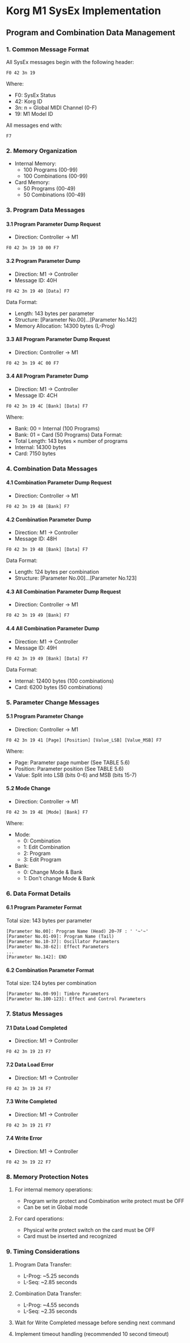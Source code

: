 # Korg M1 SysEx Implementation
## Program and Combination Data Management

### 1. Common Message Format
All SysEx messages begin with the following header:
```
F0 42 3n 19
```
Where:
- F0: SysEx Status
- 42: Korg ID
- 3n: n = Global MIDI Channel (0-F)
- 19: M1 Model ID

All messages end with:
```
F7
```

### 2. Memory Organization
- Internal Memory:
  - 100 Programs (00-99)
  - 100 Combinations (00-99)
- Card Memory:
  - 50 Programs (00-49)
  - 50 Combinations (00-49)

### 3. Program Data Messages

#### 3.1 Program Parameter Dump Request
- Direction: Controller → M1
```
F0 42 3n 19 10 00 F7
```

#### 3.2 Program Parameter Dump
- Direction: M1 → Controller
- Message ID: 40H
```
F0 42 3n 19 40 [Data] F7
```
Data Format:
- Length: 143 bytes per parameter
- Structure: [Parameter No.00]...[Parameter No.142]
- Memory Allocation: 14300 bytes (L-Prog)

#### 3.3 All Program Parameter Dump Request
- Direction: Controller → M1
```
F0 42 3n 19 4C 00 F7
```

#### 3.4 All Program Parameter Dump
- Direction: M1 → Controller
- Message ID: 4CH
```
F0 42 3n 19 4C [Bank] [Data] F7
```
Where:
- Bank: 00 = Internal (100 Programs)
- Bank: 01 = Card (50 Programs)
Data Format:
- Total Length: 143 bytes × number of programs
- Internal: 14300 bytes
- Card: 7150 bytes

### 4. Combination Data Messages

#### 4.1 Combination Parameter Dump Request
- Direction: Controller → M1
```
F0 42 3n 19 48 [Bank] F7
```

#### 4.2 Combination Parameter Dump
- Direction: M1 → Controller
- Message ID: 48H
```
F0 42 3n 19 48 [Bank] [Data] F7
```
Data Format:
- Length: 124 bytes per combination
- Structure: [Parameter No.00]...[Parameter No.123]

#### 4.3 All Combination Parameter Dump Request
- Direction: Controller → M1
```
F0 42 3n 19 49 [Bank] F7
```

#### 4.4 All Combination Parameter Dump
- Direction: M1 → Controller
- Message ID: 49H
```
F0 42 3n 19 49 [Bank] [Data] F7
```
Data Format:
- Internal: 12400 bytes (100 combinations)
- Card: 6200 bytes (50 combinations)

### 5. Parameter Change Messages

#### 5.1 Program Parameter Change
- Direction: Controller → M1
```
F0 42 3n 19 41 [Page] [Position] [Value_LSB] [Value_MSB] F7
```
Where:
- Page: Parameter page number (See TABLE 5.6)
- Position: Parameter position (See TABLE 5.6)
- Value: Split into LSB (bits 0-6) and MSB (bits 15-7)

#### 5.2 Mode Change
- Direction: Controller → M1
```
F0 42 3n 19 4E [Mode] [Bank] F7
```
Where:
- Mode:
  - 0: Combination
  - 1: Edit Combination
  - 2: Program
  - 3: Edit Program
- Bank:
  - 0: Change Mode & Bank
  - 1: Don't change Mode & Bank

### 6. Data Format Details

#### 6.1 Program Parameter Format
Total size: 143 bytes per parameter
```
[Parameter No.00]: Program Name (Head) 20~7F : ' '~'~'
[Parameter No.01-09]: Program Name (Tail)
[Parameter No.10-37]: Oscillator Parameters
[Parameter No.38-62]: Effect Parameters
...
[Parameter No.142]: END
```

#### 6.2 Combination Parameter Format
Total size: 124 bytes per combination
```
[Parameter No.00-99]: Timbre Parameters
[Parameter No.100-123]: Effect and Control Parameters
```

### 7. Status Messages

#### 7.1 Data Load Completed
- Direction: M1 → Controller
```
F0 42 3n 19 23 F7
```

#### 7.2 Data Load Error
- Direction: M1 → Controller
```
F0 42 3n 19 24 F7
```

#### 7.3 Write Completed
- Direction: M1 → Controller
```
F0 42 3n 19 21 F7
```

#### 7.4 Write Error
- Direction: M1 → Controller
```
F0 42 3n 19 22 F7
```

### 8. Memory Protection Notes

1. For internal memory operations:
   - Program write protect and Combination write protect must be OFF
   - Can be set in Global mode

2. For card operations:
   - Physical write protect switch on the card must be OFF
   - Card must be inserted and recognized

### 9. Timing Considerations

1. Program Data Transfer:
   - L-Prog: ~5.25 seconds
   - L-Seq: ~2.85 seconds

2. Combination Data Transfer:
   - L-Prog: ~4.55 seconds
   - L-Seq: ~2.35 seconds

3. Wait for Write Completed message before sending next command
4. Implement timeout handling (recommended 10 second timeout)
